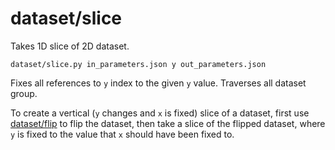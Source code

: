 # dataset/slice

Takes 1D slice of 2D dataset.

    dataset/slice.py in_parameters.json y out_parameters.json
    
Fixes all references to `y` index to the given `y` value. Traverses all dataset group.

To create a vertical (`y` changes and `x` is fixed) slice of a dataset, first use [dataset/flip](flip.html) to flip the dataset, then take a slice of the flipped dataset, where `y` is fixed to the value that `x` should have been fixed to.
